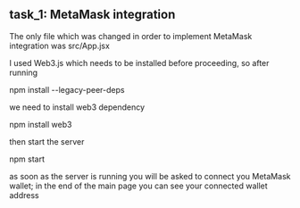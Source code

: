 ## task_1: MetaMask integration

The only file which was changed in order to implement MetaMask integration was src/App.jsx

I used Web3.js which needs to be installed before proceeding, so after running


npm install --legacy-peer-deps



we need to install web3 dependency


npm install web3



then start the server


npm start



as soon as the server is running you will be asked to connect you MetaMask wallet;
in the end of the main page you can see your connected wallet address
